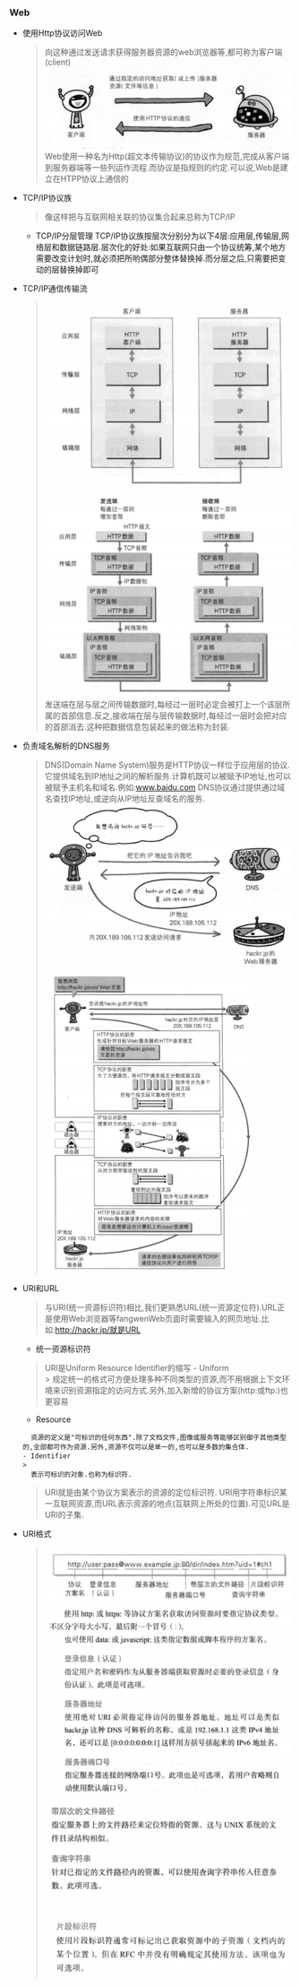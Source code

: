### Web
+ 使用Http协议访问Web
  > 向这种通过发送请求获得服务器资源的web浏览器等,都可称为客户端(client)
  ![](/images/http1.png)
  Web使用一种名为Http(超文本传输协议)的协议作为规范,完成从客户端到服务器端等一些列运作流程.而协议是指规则的约定.可以说,Web是建立在HTPP协议上通信的

+ TCP/IP协议族
  > 像这样把与互联网相关联的协议集合起来总称为TCP/IP
  - TCP/IP分层管理
  TCP/IP协议族按层次分别分为以下4层:应用层,传输层,网络层和数据链路层.层次化的好处:如果互联网只由一个协议统筹,某个地方需要改变计划时,就必须把所哟偶部分整体替换掉.而分层之后,只需要把变动的层替换掉即可

+ TCP/IP通信传输流
  > ![](/images/http2.png)
    ![](/images/http3.png)
    发送端在层与层之间传输数据时,每经过一层时必定会被打上一个该层所属的首部信息.反之,接收端在层与层传输数据时,每经过一层时会把对应的首部消去.这种把数据信息包装起来的做法称为封装.

+ 负责域名解析的DNS服务
  > DNS(Domain Name System)服务是HTTP协议一样位于应用层的协议.它提供域名到IP地址之间的解析服务.计算机既可以被赋予IP地址,也可以被赋予主机名和域名.例如:www.baidu.com
  DNS协议通过提供通过域名查找IP地址,或逆向从IP地址反查域名的服务.
  ![](/images/http4.png)
  ![](/images/http5.png)

+ URI和URL
  > 与URI(统一资源标识符)相比,我们更熟悉URL(统一资源定位符).URL正是使用Web浏览器等fangwenWeb页面时需要输入的网页地址.比如:http://hackr.jp/就是URL
    - 统一资源标识符
    > URI是Uniform Resource Identifier的缩写
      - Uniform    
      >
        规定统一的格式可方便处理多种不同类型的资源,而不用根据上下文环境来识别资源指定的访问方式.另外,加入新增的协议方案(http:或ftp:)也更容易
     - Resource
    >
        资源的定义是"可标识的任何东西".除了文档文件,图像或服务等能够区别御于其他类型的,全部都可作为资源.另外,资源不仅可以是单一的,也可以是多数的集合体.
      - Identifier
      >
        表示可标识的对象.也称为标识符.

    > URI就是由某个协议方案表示的资源的定位标识符.
    URI用字符串标识某一互联网资源,而URL表示资源的地点(互联网上所处的位置).可见URL是URI的子集.

+ URI格式
  > ![](/images/http6.png)
  > ![](/images/http7.png)
  > ![](/images/http8.png)
  > ![](/images/http9.png)
